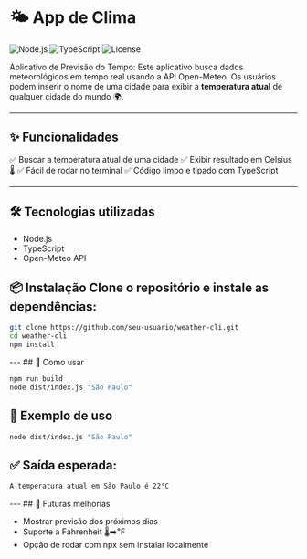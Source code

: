 # 🌤️ App de Clima 

![Node.js](https://img.shields.io/badge/Node.js-18+-green?logo=node.js) 
![TypeScript](https://img.shields.io/badge/TypeScript-5.0-blue?logo=typescript) 
![License](https://img.shields.io/badge/license-MIT-lightgrey) 

Aplicativo de Previsão do Tempo: 
Este aplicativo busca dados meteorológicos em tempo real usando a API Open-Meteo. 
Os usuários podem inserir o nome de uma cidade para exibir a **temperatura atual** de qualquer cidade do mundo 🌍. 

--- 

## ✨ Funcionalidades 
✅ Buscar a temperatura atual de uma cidade 
✅ Exibir resultado em Celsius 🌡️ 
✅ Fácil de rodar no terminal 
✅ Código limpo e tipado com TypeScript 

--- 

## 🛠️ Tecnologias utilizadas 
- Node.js
- TypeScript
- Open-Meteo API

## 📦 Instalação Clone o repositório e instale as dependências:

```bash
git clone https://github.com/seu-usuario/weather-cli.git
cd weather-cli
npm install
```

--- ## 🚀 Como usar
```bash
npm run build
node dist/index.js "São Paulo"
```

## 📌 Exemplo de uso
```bash
node dist/index.js "São Paulo"
```
## ✅ Saída esperada:
```bash
A temperatura atual em São Paulo é 22°C
```
--- ## 🔮 Futuras melhorias 
- Mostrar previsão dos próximos dias
- Suporte a Fahrenheit 🌡️➡️℉
- Opção de rodar com npx sem instalar localmente
